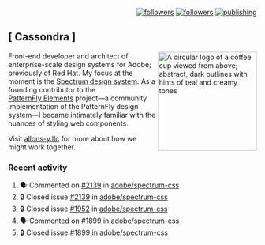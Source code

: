 <p align="right"><a rel="me" href="https://front-end.social/@castastrophe">
    <img alt="followers" title="Follow me on Mastodon" src="https://img.shields.io/mastodon/follow/109297102751309835?domain=https%3A%2F%2Ffront-end.social&label=Follow&logo=mastodon&logoColor=white&style=for-the-badge&labelColor=008080&color=006969"/></a>
  <a href="https://codepen.io/castastrophe/">
    <img alt="followers" title="Follow me on CodePen" src="https://img.shields.io/badge/23-1?color=640464&labelColor=7c007c&style=for-the-badge&logo=codepen&label=Follow"/></a>
<a href="https://castastrophe.medium.com/">
    <img alt="publishing" title="View articles on Medium" src="https://img.shields.io/badge/107-1?color=666&labelColor=444&label=subscribe&logo=medium&logoColor=white&style=for-the-badge"/></a>
</p>

## [&nbsp;Cassondra&nbsp;]

<img align="right" src="https://github-production-user-asset-6210df.s3.amazonaws.com/1840295/253016758-ba468774-1cd3-42c2-8f43-947b5eeb5edf.png" height="200" alt="A circular logo of a coffee cup viewed from above; abstract, dark outlines with hints of teal and creamy tones">

Front-end developer and architect of enterprise-scale design systems for Adobe; previously of Red Hat. My focus at the moment is the [Spectrum design system](https://github.com/adobe/spectrum-css). As a founding contributor to the [PatternFly&nbsp;Elements](https://github.com/patternfly/patternfly-elements) project&mdash;a community implementation of the PatternFly design system&mdash;I became intimately familiar with the nuances of styling web components.

Visit [allons-y.llc](http://allons-y.llc/) for more about how we might work together.

### Recent activity

<!--START_SECTION:activity-->
1. 🗣 Commented on [#2139](https://github.com/adobe/spectrum-css/issues/2139#issuecomment-2533118196) in [adobe/spectrum-css](https://github.com/adobe/spectrum-css)
2. 🔒 Closed issue [#2139](https://github.com/adobe/spectrum-css/issues/2139) in [adobe/spectrum-css](https://github.com/adobe/spectrum-css)
3. 🔒 Closed issue [#1952](https://github.com/adobe/spectrum-css/issues/1952) in [adobe/spectrum-css](https://github.com/adobe/spectrum-css)
4. 🗣 Commented on [#1899](https://github.com/adobe/spectrum-css/issues/1899#issuecomment-2533112294) in [adobe/spectrum-css](https://github.com/adobe/spectrum-css)
5. 🔒 Closed issue [#1899](https://github.com/adobe/spectrum-css/issues/1899) in [adobe/spectrum-css](https://github.com/adobe/spectrum-css)
<!--END_SECTION:activity-->
